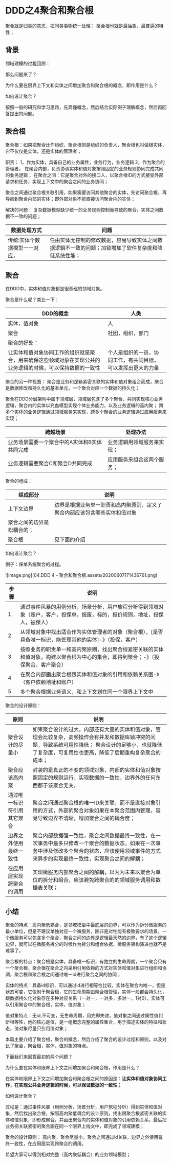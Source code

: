 # DDD之4聚合和聚合根

聚合就是归类的意思，把同类事物统一处理； 聚合根也就是最抽象，最普遍的特性；

## 背景
领域建模的过程回顾：

那么问题来了？

为什么要在限界上下文和实体之间增加聚合和聚合根的概念，即作用是什么？

如何设计聚合？

按照一般的研究和学习思路，先弄懂概念，然后结合实际例子理解概念，然后再回答提出的问题。



## 聚合根
聚合根：如果把聚合比作组织，聚合根则是组织的负责人，聚合根也叫做根实体，它不仅仅是实体，还是实体的管理者；

职责： 1，作为实体，具备自己的业务属性，业务行为，业务逻辑 2，作为聚合的管理者， 在聚合内部，负责协调实体和值对象按照固定的业务规则协同完成共同的业务逻辑； 在聚合之间：它是聚合对外的接口人，以聚合根ID的方式接受外部请求和任务，实现上下文中的聚合之间的业务协同；

聚合之间通过聚合根关联引用，如果需要访问其他聚合的实体，先访问聚合根，再导航到聚合内部的实体；即外部对象不能直接访问聚合内的实体；

解决的问题： 复杂数据模型缺少统一的业务规则控制而导致的聚合，实体之间数据不一致的问题；

| 数据处理方式                  | 问题                                                         |
| ----------------------------- | ------------------------------------------------------------ |
| 传统:实体个数据模型一一对应， | 任由实体无控制的修改数据，容易导致实体之间数据逻辑不一致的问题；加锁增加了软件复杂度和降低系统性能； |



## 聚合
在DDD中，实体和值对象都是很基础的领域对象。

聚合是什么呢？类比一下：

| DDD的概念                                                    | 人类                                                         |
| ------------------------------------------------------------ | ------------------------------------------------------------ |
| 实体，值对象                                                 | 人                                                           |
| 聚合                                                         | 社团，组织，部门                                             |
| 聚合的好处：                                                 |                                                              |
| 让实体和值对象协同工作的组织就是聚合，用来确保这些领域对象在实现公共的业务逻辑的时候，可以保持数据的一致性 | 个人是组织的一员，协同工作，有共同目标，可以发挥出更大的力量 |


聚合的另一种视图： 聚合是业务和逻辑紧密关联的实体和值对象组合而成，聚合是数据修改和持久化的基本单元，一个聚合对应一个数据的持久化；

聚合在DDD分层架构中属于领域层，领域层包含了多个聚合，共同实现核心业务逻辑，聚合内的实体以充血模型实现个体业务能力，以及业务逻辑的高内聚； 跨多个实体的业务逻辑通过领域服务来实现，跨多个聚合的业务逻辑通过应用服务来实现；

| 跨越场景                                     | 处理办法                   |
| -------------------------------------------- | -------------------------- |
| 业务场景需要一个聚合中的A实体和B实体共同完成 | 业务逻辑用领域服务来实现； |
| 业务逻辑需要聚合C和聚合D共同完成             | 应用服务来组合这两个服务； |


聚合的组成：

| 组成部分                   | 说明                                                         |
| -------------------------- | ------------------------------------------------------------ |
| 上下文边界                 | 边界是根据业务单一职责和高内聚原则，定义了聚合内部应该包含哪些实体和值对象 |
| 聚合之间的边界是松耦合的； |                                                              |
| 聚合根                     | 见下面的介绍                                                 |


如何设计聚合？

例子：保单系统聚合的过程。

![image.png](04.DDD 4 - 聚合和聚合根.assets/20200607171436761.png)

| 步骤 | 说明                                                         |
| ---- | ------------------------------------------------------------ |
| 1    | 通过事件风暴的用例分析，场景分析，用户旅程分析得到领域对象（账户，客户，投保单，报废，标的，报价规则，地址，投保人，被保人） |
| 2    | 从领域对象中找出适合作为实体管理者的对象（聚合根），[是否具备唯一标识，能管理其他的实体]-》（投保，客户） |
| 3    | 按照业务的职责单一和高内聚原则，找出聚合根紧密关联的实体和值对象，构建以聚合根为中心的集合，即得到聚合；-》（投保聚合，客户聚合） |
| 4    | 在聚合内部画出聚合根跟实体和值对象的引用和依赖关系图-》（客户依赖地址和账户） |
| 5    | 多个聚合根据业务语义，和上下文划在同一个限界上下文中         |




聚合的设计原则：

| 原则                       | 说明                                                         |
| -------------------------- | ------------------------------------------------------------ |
| 聚合设计的尽量小           | 如果聚合设计的过大，内部还有大量的实体和值对象，管理会比较复杂，高频操作会有并发和数据库锁冲突的问题，导致系统可用性降低； 聚合设计的足够小，也就降低了复杂度，可复用性也更高，降低了后期重构复杂聚合的成本； |
| 聚合应该高内聚             | 封装的是真正的不变的领域对象，内部的实体和值对象按照固定的规则运行，实现数据的一致性，边界外的任何东西都于该聚合无关， |
| 通过唯一标识符引用其它聚合 | 聚合之间通过聚合根的唯一ID来关联，而不是直接对象引用的方式，外部的聚合对象如果在本聚合范围内管理，容易导致边界不清晰，增加聚合之间的耦合度； |
| 边界之外使用最终一致性     | 聚合内部数据强一致性，聚合之间数据最终一致性，在一次事务中最多只修改一个聚合的数据状态，如果在一次事务中涉及修改多个聚合的状态，应该使用领域事件的方式来异步的实现最终一致性，实现聚合之间的解耦； |
| 在应用层实现跨聚合的调用   | 实现微服务内部聚合之间的解耦，以为为未来以聚合为单位的拆分和组合，应该避免跨聚合的的领域服务调用和数据表关联； |


## 小结
聚合的特点：高内聚低耦合，是领域模型中最底层的边界，可以作为拆分微服务的最小单位，但是不建议单独对应一个微服务，除非是对性能有极致要求的场景，一个微服务可以包含多个聚合，聚合之间的边界是逻辑最天然的边界，有了这个逻辑边界，就可以在微服务拆分的时候作为拆分和组合依据，微服务架构演进也就不是难事了。

聚合根的特点：聚合根是实体，具备唯一标识，有独立的生命周期，一个聚合只有一个聚合根，聚合根在聚合之内采用引用依赖的方式对实体和值对象进行组织和协调，聚合根和聚合根之间通过唯一id进行聚合之间的协同；

实体的特点：具备id标识，可以通过id进行相等性比较，实体在聚合内唯一，但是状态可变，它依附于聚合根，它的生命周期由聚合根管理，实体一般都会持久化，跟数据持久化对象存在多种对应关系（一对一，一对多，多对一，1对0），实体可以引用聚合中的聚合根，实体，值对象；

值对象特点：无id,不可变，无生命周期，用完即失效，值对象之间通过属性值判断相等性，他的核心是值，是一组概念完整的属性集合，用于描述实体的特征和状态，值对象尽量只引用值对象；

本篇主要介绍了聚合根，聚合的概念，然后介绍了聚合的设计过程和原则，以及对比了聚合，聚合根，实体，值对象的特点。

下面我们来回答最初的两个问题？

为什么要在实体和限界上下文之间增加聚合和聚合根，作用是什么？

在实体和限界上下文之间增加聚合和聚合根之间的原因是：**让实体和值对象协同工作，在实现公共业务逻辑的时候，可以保证数据的一致性；**

如何设计聚合？

过程是：通过事件风暴（用例分析，场景分析，用户旅程分析）得到实体和值对象，然后找出聚合根，按照高内聚低耦合的设计原则，找出跟聚合根紧密关联的实体和值对象，即形成聚合，并画出聚合内的实体和值对象的引用依赖关系，最后把业务把关联紧密的聚合画在同一个限界上线文中，即完成了领域建模；

聚合的设计原则： 高内聚，聚合尽量小，聚合之间通过id关联，边界之外使用最终一致性，在应用层实现跨聚合的调用。

希望大家可以得到相对完整（高内聚低耦合）的业务领域模型；
